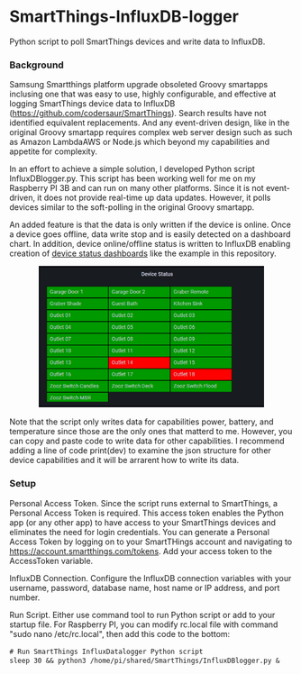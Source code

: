 # SmartThings-InfluxDB-logger
Python script to poll SmartThings devices and write data to InfluxDB.

### Background
Samsung Smartthings platform upgrade obsoleted Groovy smartapps inclusing one that was easy to use, highly configurable, and effective at logging SmartThings device data to InfluxDB (https://github.com/codersaur/SmartThings).  Search results have not identified equivalent replacements.  And any event-driven design, like in the original Groovy smartapp requires complex web server design such as such as Amazon LambdaAWS or Node.js which beyond my capabilities and appetite for complexity.

In an effort to achieve a simple solution, I developed Python script InfluxDBlogger.py.  This script has been working well for me on my Raspberry PI 3B and can run on many other platforms.  Since it is not event-driven, it does not provide real-time up data updates.  However, it polls devices similar to the soft-polling in the original Groovy smartapp.

An added feature is that the data is only written if the device is online.  Once a device goes offline, data write stop and is easily detected on a dashboard chart.  In addition, device online/offline status is written to InfluxDB enabling creation of [device status dashboards](https://github.com/AllegrettoA/SmartThings-InfluxDB-logger/blob/main/Example%20Device%20Status%20Dashboard.png) like the example in this repository.

<center><img src="https://github.com/AllegrettoA/SmartThings-InfluxDB-logger/blob/main/Example%20Device%20Status%20Dashboard.png" width="400"></center>

Note that the script only writes data for capabilities power, battery, and temperature since those are the only ones that matterd to me.  However, you can copy and paste code to write data for other capabilities.  I recommend adding a line of code print(dev) to examine the json structure for other device capabilities and it will be arrarent how to write its data.

### Setup
Personal Access Token.  Since the script runs external to SmartThings, a Personal Access Token is required.  This access token enables the Python app (or any other app) to have access to your SmartThings devices and eliminates the need for login credentials.  You can generate a Personal Access Token by logging on to your SmartTHings account and navigating to https://account.smartthings.com/tokens.  Add your access token to the AccessToken variable.

InfluxDB Connection.  Configure the InfluxDB connection variables with your username, password, database name, host name or IP address, and port number.

Run Script.  Either use command tool to run Python script or add to your startup file.  For Raspberry PI, you can modify rc.local file with command "sudo nano /etc/rc.local", then add this code to the bottom:

    # Run SmartThings InfluxDatalogger Python script
    sleep 30 && python3 /home/pi/shared/SmartThings/InfluxDBlogger.py &
